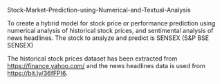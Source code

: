 Stock-Market-Prediction-using-Numerical-and-Textual-Analysis


To create a hybrid model for stock price or performance prediction using numerical analysis of historical stock prices, and sentimental analysis of news headlines. The stock to analyze and predict is SENSEX (S&P BSE SENSEX)




The historical stock prices dataset has been extracted from https://finance.yahoo.com/ and the news headlines data is used from https://bit.ly/36fFPI6.

